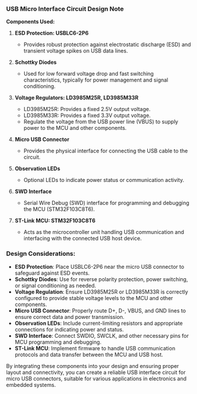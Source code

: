 ### USB Micro Interface Circuit Design Note

**Components Used:**

1.  **ESD Protection: USBLC6-2P6**

    -   Provides robust protection against electrostatic discharge (ESD) and transient voltage spikes on USB data lines.
2.  **Schottky Diodes**

    -   Used for low forward voltage drop and fast switching characteristics, typically for power management and signal conditioning.
3.  **Voltage Regulators: LD3985M25R, LD3985M33R**

    -   LD3985M25R: Provides a fixed 2.5V output voltage.
    -   LD3985M33R: Provides a fixed 3.3V output voltage.
    -   Regulate the voltage from the USB power line (VBUS) to supply power to the MCU and other components.
4.  **Micro USB Connector**

    -   Provides the physical interface for connecting the USB cable to the circuit.
5.  **Observation LEDs**

    -   Optional LEDs to indicate power status or communication activity.
6.  **SWD Interface**

    -   Serial Wire Debug (SWD) interface for programming and debugging the MCU (STM32F103C8T6).
7.  **ST-Link MCU: STM32F103C8T6**

    -   Acts as the microcontroller unit handling USB communication and interfacing with the connected USB host device.

### Design Considerations:

-   **ESD Protection**: Place USBLC6-2P6 near the micro USB connector to safeguard against ESD events.
-   **Schottky Diodes**: Use for reverse polarity protection, power switching, or signal conditioning as needed.
-   **Voltage Regulation**: Ensure LD3985M25R or LD3985M33R is correctly configured to provide stable voltage levels to the MCU and other components.
-   **Micro USB Connector**: Properly route D+, D-, VBUS, and GND lines to ensure correct data and power transmission.
-   **Observation LEDs**: Include current-limiting resistors and appropriate connections for indicating power and status.
-   **SWD Interface**: Connect SWDIO, SWCLK, and other necessary pins for MCU programming and debugging.
-   **ST-Link MCU**: Implement firmware to handle USB communication protocols and data transfer between the MCU and USB host.

By integrating these components into your design and ensuring proper layout and connectivity, you can create a reliable USB interface circuit for micro USB connectors, suitable for various applications in electronics and embedded systems.
